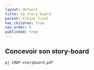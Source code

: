 ```yaml
---
layout: default
title: Le story-board
parent: Projet final
has_children: true
nav_order: 5
published: true
---
```

## Concevoir son story-board

`pj CRDP-storyboard.pdf`